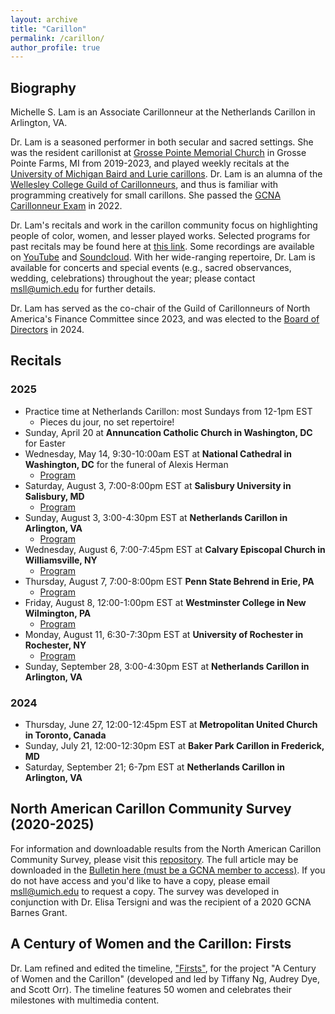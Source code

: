 ```yaml
---
layout: archive
title: "Carillon"
permalink: /carillon/
author_profile: true
---
```


## Biography 

Michelle S. Lam is an Associate Carillonneur at the Netherlands Carillon in Arlington, VA. 

Dr. Lam is a seasoned performer in both secular and sacred settings. She was the resident carillonist at [Grosse Pointe Memorial Church](https://gpmchurch.org/) in Grosse Pointe Farms, MI from 2019-2023, and played weekly recitals at the [University of Michigan Baird and Lurie carillons](https://smtd.umich.edu/departments/organ/carillons/). Dr. Lam is an alumna of the [Wellesley College Guild of Carillonneurs](https://www.wellesley.edu/music/performanceprogram/ensembles/carillon), and thus is familiar with programming creatively for small carillons. She passed the [GCNA Carillonneur Exam](https://www.gcna.org/exam-carillonneur) in 2022. 

Dr. Lam's recitals and work in the carillon community focus on highlighting people of color, women, and lesser played works. Selected programs for past recitals may be found here at [this link](https://docs.google.com/document/d/1yBbaaqsHExDU1md3aXO9Nh0Cq2Sysf_wvTN4HS9HIag/edit?usp=sharing). Some recordings are available on [YouTube](https://www.youtube.com/playlist?list=PL9rENzxh-Bm7Jh1IHHb4N5-jUKiyFOsxD) and [Soundcloud](https://soundcloud.com/michelleslam). With her wide-ranging repertoire, Dr. Lam is available for concerts and special events (e.g., sacred observances, wedding, celebrations) throughout the year; please contact msll@umich.edu for further details.

Dr. Lam has served as the co-chair of the Guild of Carillonneurs of North America's Finance Committee since 2023, and was elected to the [Board of Directors](https://www.gcna.org/leadership) in 2024. 

## Recitals 

### 2025
- Practice time at Netherlands Carillon: most Sundays from 12-1pm EST
  - Pieces du jour, no set repertoire!
- Sunday, April 20 at **Annuncation Catholic Church in Washington, DC** for Easter 
- Wednesday, May 14, 9:30-10:00am EST at **National Cathedral in Washington, DC** for the funeral of Alexis Herman
  - [Program](https://cathedral.org/wp-content/uploads/2025/05/Herman-Alexis_R1.pdf)
- Saturday, August 3, 7:00-8:00pm EST at **Salisbury University in Salisbury, MD**
  - [Program](https://docs.google.com/document/d/19gUoVQtyTy50Fy5CNL0WFmyhnyh3J1vGUOOngi0vx3s/edit?usp=sharing)
- Sunday, August 3, 3:00-4:30pm EST at **Netherlands Carillon in Arlington, VA**
  - [Program](https://docs.google.com/document/d/1bAP5HCIb6jvReygXLpryfzqQ_zT6LiMSpYg1zAyl0zc/edit?usp=sharing)
- Wednesday, August 6, 7:00-7:45pm EST at **Calvary Episcopal Church in Williamsville, NY**
  - [Program](https://docs.google.com/document/d/1pAOQKsjq4D1DsCmE43pJzPtESheDj1ZpLy8zQH0d9Us/edit?usp=sharing)
- Thursday, August 7, 7:00-8:00pm EST **Penn State Behrend in Erie, PA**
  - [Program](https://docs.google.com/document/d/122vQwpH4C4tod41zmRf3N3PJv1DIYVKozRslax0Eo9Y/edit?usp=sharing)
- Friday, August 8, 12:00-1:00pm EST at **Westminster College in New Wilmington, PA**
  - [Program](https://docs.google.com/document/d/1_ZE41w89YOTiKlTcMrt4QhFgjxJa2PXRhVP176cQDhI/edit?usp=sharing)
- Monday, August 11, 6:30-7:30pm EST at **University of Rochester in Rochester, NY**
  - [Program](https://docs.google.com/document/d/1HV9fKhvSOb35fomoLt0rE92mEwvpVrgBoODuLG-GPDg/edit?usp=sharing)
- Sunday, September 28, 3:00-4:30pm EST at **Netherlands Carillon in Arlington, VA**

### 2024
- Thursday, June 27, 12:00-12:45pm EST at **Metropolitan United Church in Toronto, Canada**
- Sunday, July 21, 12:00-12:30pm EST at **Baker Park Carillon in Frederick, MD**
- Saturday, September 21; 6-7pm EST at **Netherlands Carillon in Arlington, VA**

## North American Carillon Community Survey (2020-2025) 

For information and downloadable results from the North American Carillon Community Survey, please visit this [repository](https://github.com/michellelam/carilloncommunity). The full article may be downloaded in the [Bulletin here (must be a GCNA member to access)](https://www.gcna.org/resources/Members/Bulletin/GCNA-Bulletin-V74.pdf). If you do not have access and you'd like to have a copy, please email msll@umich.edu to request a copy. The survey was developed in conjunction with Dr. Elisa Tersigni and was the recipient of a 2020 GCNA Barnes Grant.

## A Century of Women and the Carillon: Firsts 

Dr. Lam refined and edited the timeline, ["Firsts"](https://umich.maps.arcgis.com/apps/MapSeries/index.html?appid=579aedff21e44777853b91395c311014), for the project "A Century of Women and the Carillon" (developed and led by Tiffany Ng, Audrey Dye, and Scott Orr). The timeline features 50 women and celebrates their milestones with multimedia content. 
